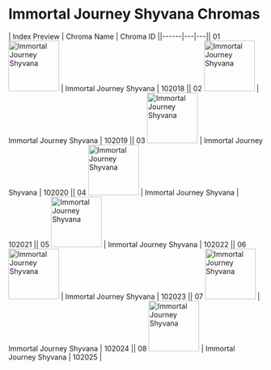 # Immortal Journey Shyvana Chromas

| Index  Preview | Chroma Name | Chroma ID ||------|---|---|| 01  <img src='https://raw.communitydragon.org/latest/plugins/rcp-be-lol-game-data/global/default/v1/champion-chroma-images/102/102018.png' alt='Immortal Journey Shyvana' width='100'> | Immortal Journey Shyvana | 102018 || 02  <img src='https://raw.communitydragon.org/latest/plugins/rcp-be-lol-game-data/global/default/v1/champion-chroma-images/102/102019.png' alt='Immortal Journey Shyvana' width='100'> | Immortal Journey Shyvana | 102019 || 03  <img src='https://raw.communitydragon.org/latest/plugins/rcp-be-lol-game-data/global/default/v1/champion-chroma-images/102/102020.png' alt='Immortal Journey Shyvana' width='100'> | Immortal Journey Shyvana | 102020 || 04  <img src='https://raw.communitydragon.org/latest/plugins/rcp-be-lol-game-data/global/default/v1/champion-chroma-images/102/102021.png' alt='Immortal Journey Shyvana' width='100'> | Immortal Journey Shyvana | 102021 || 05  <img src='https://raw.communitydragon.org/latest/plugins/rcp-be-lol-game-data/global/default/v1/champion-chroma-images/102/102022.png' alt='Immortal Journey Shyvana' width='100'> | Immortal Journey Shyvana | 102022 || 06  <img src='https://raw.communitydragon.org/latest/plugins/rcp-be-lol-game-data/global/default/v1/champion-chroma-images/102/102023.png' alt='Immortal Journey Shyvana' width='100'> | Immortal Journey Shyvana | 102023 || 07  <img src='https://raw.communitydragon.org/latest/plugins/rcp-be-lol-game-data/global/default/v1/champion-chroma-images/102/102024.png' alt='Immortal Journey Shyvana' width='100'> | Immortal Journey Shyvana | 102024 || 08  <img src='https://raw.communitydragon.org/latest/plugins/rcp-be-lol-game-data/global/default/v1/champion-chroma-images/102/102025.png' alt='Immortal Journey Shyvana' width='100'> | Immortal Journey Shyvana | 102025 |
